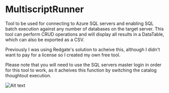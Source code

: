 # MultiscriptRunner

Tool to be used for connecting to Azure SQL servers and enabling SQL batch execution against any number of databases on the target server. This tool can perform CRUD operations and will display all results in a DataTable, which can also be exported as a CSV.

Previously I was using Redgate's solution to acheive this, although I didn't want to pay for a license so I created my own free tool.

Please note that you will need to use the SQL servers master login in order for this tool to work, as it acheives this function by switching the catalog thoughtout execution.

![Alt text](/Resources/Images/Screenshot.png?raw=true "Screenshot")

